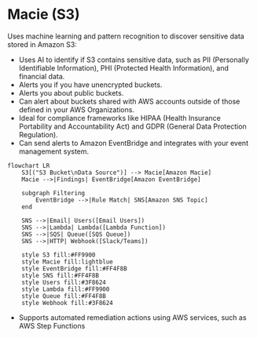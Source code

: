 # Macie (S3)

Uses machine learning and pattern recognition to discover sensitive data stored in Amazon S3:

* Uses AI to identify if S3 contains sensitive data, such as PII (Personally Identifiable Information), PHI (Protected Health Information), and financial data.
* Alerts you if you have unencrypted buckets.
* Alerts you about public buckets.
* Can alert about buckets shared with AWS accounts outside of those defined in your AWS Organizations.
* Ideal for compliance frameworks like HIPAA (Health Insurance Portability and Accountability Act) and GDPR (General Data Protection Regulation).
* Can send alerts to Amazon EventBridge and integrates with your event management system.



```mermaid
flowchart LR
    S3[("S3 Bucket\nData Source")] --> Macie[Amazon Macie]
    Macie -->|Findings| EventBridge[Amazon EventBridge]
    
    subgraph Filtering
        EventBridge -->|Rule Match| SNS[Amazon SNS Topic]
    end
    
    SNS -->|Email| Users([Email Users])
    SNS -->|Lambda| Lambda([Lambda Function])
    SNS -->|SQS| Queue([SQS Queue])
    SNS -->|HTTP| Webhook([Slack/Teams])
    
    style S3 fill:#FF9900
    style Macie fill:lightblue
    style EventBridge fill:#FF4F8B
    style SNS fill:#FF4F8B
    style Users fill:#3F8624
    style Lambda fill:#FF9900
    style Queue fill:#FF4F8B
    style Webhook fill:#3F8624
```

* Supports automated remediation actions using AWS services, such as AWS Step Functions


